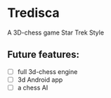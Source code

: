 # Tredisca
A 3D-chess game Star Trek Style

## Future features:
- [ ] full 3d-chess engine
- [ ] 3d Android app
- [ ] a chess AI